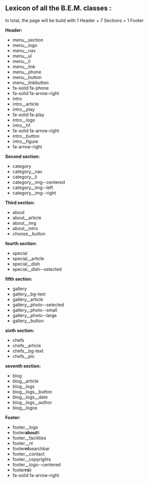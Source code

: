 ## Lexicon of all the B.E.M. classes :

In total, the page will be build with 1 Header + 7 Sections + 1 Footer

**Header:**
- menu__section
- menu__logo
- menu__nav
- menu__ul
- menu__li
- menu__link
- menu__phone
- menu__button
- menu__linkbutton
- fa-solid fa-phone
- fa-solid fa-arrow-right
- intro
- intro\_\_article
- intro\_\_play
- fa-solid fa-play
- intro\_\_logo
- intro\_\_h1
- fa-solid fa-arrow-right
- intro__button
- intro__figure
- fa-arrow-right

**Second section:**

- category
- category\_\_nav
- category\_\_li
- category\_\_img--centered
- category\_\_img--left
- category\_\_img--right

**Third section:**

- about
- about\_\_article
- about\_\_img
- about\_\_intro
- choose\_\_button

**fourth section:**

- special
- special\_\_article
- special\_\_dish
- special\_\_dish--selected

**fifth section:**

- gallery
- gallery__bg-text
- gallery__article
- gallery__photo--selected
- gallery__photo--small
- gallery__photo--large
- gallery__button

**sixth section:**

- chefs
- chefs__article
- chefs__bg-text
- chefs__pic

**seventh section:**

- blog
- blog__article
- blog__logs
- blog__logs__button
- blog__logs__date
- blog__logs__author
- blog__logos

**Footer:**

- footer\_\_logo
- footer**about**li
- footer\_\_facilities
- footer\_\_nl
- footer**nl**searchbar
- footer\_\_contact
- footer\_\_copyrights
- footer\_\_logo--centered
- footer**rs**li
- fa-solid fa-arrow-right
